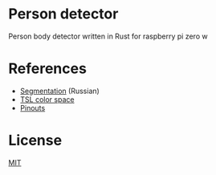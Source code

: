 # Person detector
Person body detector written in Rust for raspberry pi zero w

# References
- [Segmentation](https://cyberleninka.ru/article/n/segmentatsiya-v-kontekste-zadachi-obnaruzheniya-lits-na-izobrazheniyah/pdf) (Russian)
- [TSL color space](https://en.wikipedia.org/wiki/TSL_color_space)
- [Pinouts](https://pinouts.org)

# License
[MIT](LICENSE)
